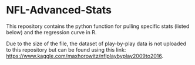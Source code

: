 # NFL-Advanced-Stats

This repository contains the python function for pulling specific stats (listed below) and the regression curve in R.

Due to the size of the file, the dataset of play-by-play data is not uploaded to this repository but can be found using this link: https://www.kaggle.com/maxhorowitz/nflplaybyplay2009to2016.
